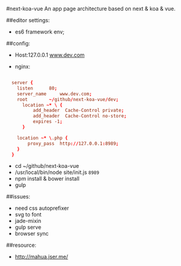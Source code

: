 #next-koa-vue
An app page architecture based on next &amp; koa &amp; vue.


##editor settings:
+ es6 framework env;


##config:
+ Host:127.0.0.1	www.dev.com

+ nginx:
```conf

  server {
  	listen 		80;
  	server_name 	www.dev.com;
  	root 		~/github/next-koa-vue/dev;
      location ~* \ {
          add_header  Cache-Control private;
          add_header  Cache-Control no-store;
          expires -1;
      }

  	location ~* \.php {
  		proxy_pass 	http://127.0.0.1:8989;
  	}
  }

```
+ cd ~/github/next-koa-vue
+ /usr/local/bin/node site/init.js `8989`
+ npm install & bower install
+ gulp


##issues:
+ need css autoprefixer
+ svg to font
+ jade-mixin
+ gulp serve
+ browser sync


##resource:
+ http://mahua.jser.me/
